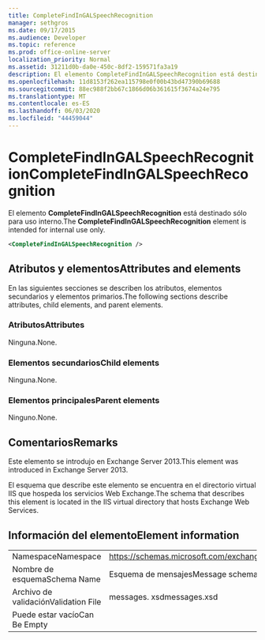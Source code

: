 ```yaml
---
title: CompleteFindInGALSpeechRecognition
manager: sethgros
ms.date: 09/17/2015
ms.audience: Developer
ms.topic: reference
ms.prod: office-online-server
localization_priority: Normal
ms.assetid: 31211d0b-da0e-450c-8df2-159571fa3a19
description: El elemento CompleteFindInGALSpeechRecognition está destinado sólo para uso interno.
ms.openlocfilehash: 11d8153f262ea115798e0f00b43bd47390b69688
ms.sourcegitcommit: 88ec988f2bb67c1866d06b361615f3674a24e795
ms.translationtype: MT
ms.contentlocale: es-ES
ms.lasthandoff: 06/03/2020
ms.locfileid: "44459044"
---
```

# <a name="completefindingalspeechrecognition"></a><span data-ttu-id="15421-103">CompleteFindInGALSpeechRecognition</span><span class="sxs-lookup"><span data-stu-id="15421-103">CompleteFindInGALSpeechRecognition</span></span>

<span data-ttu-id="15421-104">El elemento **CompleteFindInGALSpeechRecognition** está destinado sólo para uso interno.</span><span class="sxs-lookup"><span data-stu-id="15421-104">The **CompleteFindInGALSpeechRecognition** element is intended for internal use only.</span></span> 
  
```XML
<CompleteFindInGALSpeechRecognition />
```

## <a name="attributes-and-elements"></a><span data-ttu-id="15421-105">Atributos y elementos</span><span class="sxs-lookup"><span data-stu-id="15421-105">Attributes and elements</span></span>

<span data-ttu-id="15421-106">En las siguientes secciones se describen los atributos, elementos secundarios y elementos primarios.</span><span class="sxs-lookup"><span data-stu-id="15421-106">The following sections describe attributes, child elements, and parent elements.</span></span>
  
### <a name="attributes"></a><span data-ttu-id="15421-107">Atributos</span><span class="sxs-lookup"><span data-stu-id="15421-107">Attributes</span></span>

<span data-ttu-id="15421-108">Ninguna.</span><span class="sxs-lookup"><span data-stu-id="15421-108">None.</span></span>
  
### <a name="child-elements"></a><span data-ttu-id="15421-109">Elementos secundarios</span><span class="sxs-lookup"><span data-stu-id="15421-109">Child elements</span></span>

<span data-ttu-id="15421-110">Ninguna.</span><span class="sxs-lookup"><span data-stu-id="15421-110">None.</span></span>
  
### <a name="parent-elements"></a><span data-ttu-id="15421-111">Elementos principales</span><span class="sxs-lookup"><span data-stu-id="15421-111">Parent elements</span></span>

<span data-ttu-id="15421-112">Ninguno.</span><span class="sxs-lookup"><span data-stu-id="15421-112">None.</span></span>
  
## <a name="remarks"></a><span data-ttu-id="15421-113">Comentarios</span><span class="sxs-lookup"><span data-stu-id="15421-113">Remarks</span></span>

<span data-ttu-id="15421-114">Este elemento se introdujo en Exchange Server 2013.</span><span class="sxs-lookup"><span data-stu-id="15421-114">This element was introduced in Exchange Server 2013.</span></span>
  
<span data-ttu-id="15421-115">El esquema que describe este elemento se encuentra en el directorio virtual IIS que hospeda los servicios Web Exchange.</span><span class="sxs-lookup"><span data-stu-id="15421-115">The schema that describes this element is located in the IIS virtual directory that hosts Exchange Web Services.</span></span>
  
## <a name="element-information"></a><span data-ttu-id="15421-116">Información del elemento</span><span class="sxs-lookup"><span data-stu-id="15421-116">Element information</span></span>

|||
|:-----|:-----|
|<span data-ttu-id="15421-117">Namespace</span><span class="sxs-lookup"><span data-stu-id="15421-117">Namespace</span></span>  <br/> |https://schemas.microsoft.com/exchange/services/2006/messages  <br/> |
|<span data-ttu-id="15421-118">Nombre de esquema</span><span class="sxs-lookup"><span data-stu-id="15421-118">Schema Name</span></span>  <br/> |<span data-ttu-id="15421-119">Esquema de mensajes</span><span class="sxs-lookup"><span data-stu-id="15421-119">Message schema</span></span>  <br/> |
|<span data-ttu-id="15421-120">Archivo de validación</span><span class="sxs-lookup"><span data-stu-id="15421-120">Validation File</span></span>  <br/> |<span data-ttu-id="15421-121">messages. xsd</span><span class="sxs-lookup"><span data-stu-id="15421-121">messages.xsd</span></span>  <br/> |
|<span data-ttu-id="15421-122">Puede estar vacío</span><span class="sxs-lookup"><span data-stu-id="15421-122">Can Be Empty</span></span>  <br/> ||
   

